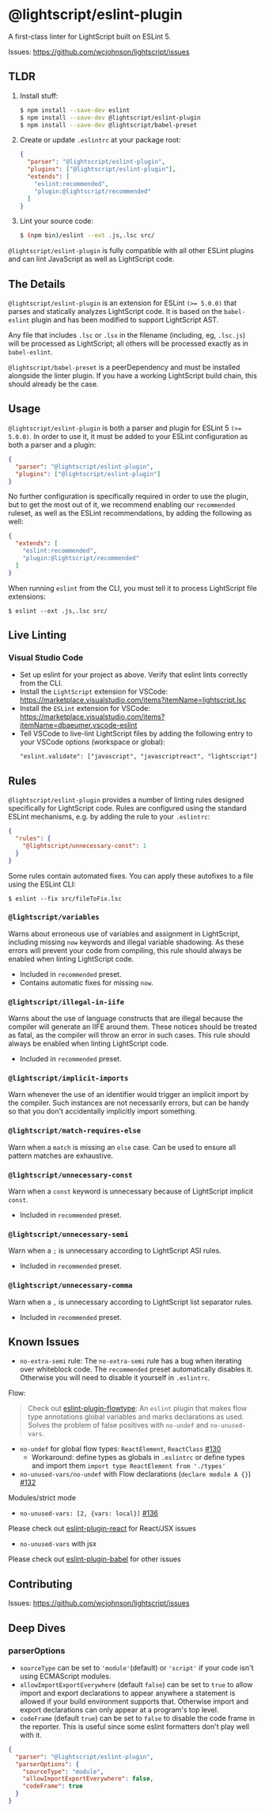 # @lightscript/eslint-plugin

A first-class linter for LightScript built on ESLint 5.

Issues: https://github.com/wcjohnson/lightscript/issues

## TLDR

1. Install stuff:
    ```sh
    $ npm install --save-dev eslint
    $ npm install --save-dev @lightscript/eslint-plugin
    $ npm install --save-dev @lightscript/babel-preset
    ```

2. Create or update `.eslintrc` at your package root:

    ```json
    {
      "parser": "@lightscript/eslint-plugin",
      "plugins": ["@lightscript/eslint-plugin"],
      "extends": [
        "eslint:recommended",
        "plugin:@lightscript/recommended"
      ]
    }
    ```

1. Lint your source code:
    ```sh
    $ (npm bin)/eslint --ext .js,.lsc src/
    ```

`@lightscript/eslint-plugin` is fully compatible with all other ESLint plugins and can lint JavaScript as well as LightScript code.

## The Details

`@lightscript/eslint-plugin` is an extension for ESLint `(>= 5.0.0)` that parses and statically analyzes LightScript code.
It is based on the `babel-eslint` plugin and has been modified to support LightScript AST.

Any file that includes `.lsc` or `.lsx` in the filename (including, eg, `.lsc.js`)
will be processed as LightScript; all others will be processed exactly as in `babel-eslint`.

`@lightscript/babel-preset` is a peerDependency and must be installed alongside the linter plugin. If you have a working LightScript build chain, this should already be the case.

## Usage

`@lightscript/eslint-plugin` is both a parser and plugin for ESLint 5 `(>= 5.0.0)`. In order to use it, it must be added
to your ESLint configuration as both a parser and a plugin:

```json
{
  "parser": "@lightscript/eslint-plugin",
  "plugins": ["@lightscript/eslint-plugin"]
}
```

No further configuration is specifically required in order to use the plugin, but to get the most out of it, we recommend enabling
our `recommended` ruleset, as well as the ESLint recommendations, by adding the following as well:

```json
{
  "extends": [
    "eslint:recommended",
    "plugin:@lightscript/recommended"
  ]
}
```

When running `eslint` from the CLI, you must tell it to process LightScript file extensions:

```
$ eslint --ext .js,.lsc src/
```

## Live Linting

### Visual Studio Code

- Set up eslint for your project as above. Verify that eslint lints correctly from the CLI.
- Install the `LightScript` extension for VSCode: https://marketplace.visualstudio.com/items?itemName=lightscript.lsc
- Install the `ESLint` extension for VSCode: https://marketplace.visualstudio.com/items?itemName=dbaeumer.vscode-eslint
- Tell VSCode to live-lint LightScript files by adding the following entry to your VSCode options (workspace or global):
  ```
  "eslint.validate": ["javascript", "javascriptreact", "lightscript"]
  ```

## Rules

`@lightscript/eslint-plugin` provides a number of linting rules designed specifically for LightScript code. Rules are configured using the standard ESLint mechanisms, e.g. by adding the rule to your `.eslintrc`:

```json
{
  "rules": {
    "@lightscript/unnecessary-const": 1
  }
}
```

Some rules contain automated fixes. You can apply these autofixes to a file using the ESLint CLI:

```
$ eslint --fix src/fileToFix.lsc
```

### `@lightscript/variables`

Warns about erroneous use of variables and assignment in LightScript, including missing `now` keywords and illegal variable shadowing. As these errors will prevent your code from compiling, this rule should always be enabled when linting LightScript code.

- Included in `recommended` preset.
- Contains automatic fixes for missing `now`.

### `@lightscript/illegal-in-iife`

Warns about the use of language constructs that are illegal because the compiler will generate an IIFE around them. These notices should be treated as fatal, as the compiler will throw an error in such cases. This rule should always be enabled when linting LightScript code.

- Included in `recommended` preset.

### `@lightscript/implicit-imports`

Warn whenever the use of an identifier would trigger an implicit import by the compiler. Such instances are not necessarily errors, but can be handy so that you don't accidentally implicitly import something.

### `@lightscript/match-requires-else`

Warn when a `match` is missing an `else` case. Can be used to ensure all pattern matches are exhaustive.

### `@lightscript/unnecessary-const`

Warn when a `const` keyword is unnecessary because of LightScript implicit `const`.

- Included in `recommended` preset.

### `@lightscript/unnecessary-semi`

Warn when a `;` is unnecessary according to LightScript ASI rules.

- Included in `recommended` preset.

### `@lightscript/unnecessary-comma`

Warn when a `,` is unnecessary according to LightScript list separator rules.

- Included in `recommended` preset.

## Known Issues

- `no-extra-semi` rule:
The `no-extra-semi` rule has a bug when iterating over whiteblock code. The `recommended` preset automatically disables it. Otherwise you will need to disable it yourself in `.eslintrc`.

Flow:
> Check out [eslint-plugin-flowtype](https://github.com/gajus/eslint-plugin-flowtype): An `eslint` plugin that makes flow type annotations global variables and marks declarations as used. Solves the problem of false positives with `no-undef` and `no-unused-vars`.
- `no-undef` for global flow types: `ReactElement`, `ReactClass` [#130](https://github.com/babel/babel-eslint/issues/130#issuecomment-111215076)
  - Workaround: define types as globals in `.eslintrc` or define types and import them `import type ReactElement from './types'`
- `no-unused-vars/no-undef` with Flow declarations (`declare module A {}`) [#132](https://github.com/babel/babel-eslint/issues/132#issuecomment-112815926)

Modules/strict mode
- `no-unused-vars: [2, {vars: local}]` [#136](https://github.com/babel/babel-eslint/issues/136)

Please check out [eslint-plugin-react](https://github.com/yannickcr/eslint-plugin-react) for React/JSX issues
- `no-unused-vars` with jsx

Please check out [eslint-plugin-babel](https://github.com/babel/eslint-plugin-babel) for other issues

## Contributing

Issues: https://github.com/wcjohnson/lightscript/issues

## Deep Dives

### parserOptions

- `sourceType` can be set to `'module'`(default) or `'script'` if your code isn't using ECMAScript modules.
- `allowImportExportEverywhere` (default `false`) can be set to `true` to allow import and export declarations to appear anywhere a statement is allowed if your build environment supports that. Otherwise import and export declarations can only appear at a program's top level.
- `codeFrame` (default `true`) can be set to `false` to disable the code frame in the reporter. This is useful since some eslint formatters don't play well with it.

```json
{
  "parser": "@lightscript/eslint-plugin",
  "parserOptions": {
    "sourceType": "module",
    "allowImportExportEverywhere": false,
    "codeFrame": true
  }
}
```

